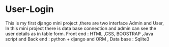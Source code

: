 # User-Login
This is my first django mini project ,there are two interface Admin and User, In this mini project there is data base connection and  admin can see the user details as in table form.     Front end : HTML ,CSS, BOOSTRAP ,Java script  and  Back end : python + django  and  ORM , Data base : Sqlite3 
